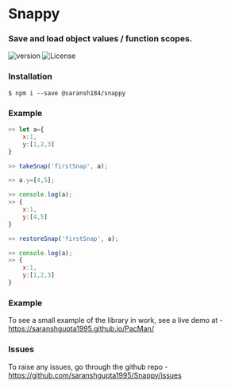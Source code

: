 # Snappy

### Save and load object values / function scopes.

![version](https://img.shields.io/badge/dynamic/json.svg?label=version&url=https%3A%2F%2Fraw.githubusercontent.com%2Fsaranshgupta1995%2FSnappy%2Fmaster%2Fpackage.json&query=version&colorB=green&prefix=v&suffix=-updated) ![License](https://img.shields.io/badge/dynamic/json.svg?label=license&url=https%3A%2F%2Fraw.githubusercontent.com%2Fsaranshgupta1995%2FSnappy%2Fmaster%2Fpackage.json&query=license&colorB=orange)

### Installation
```shell
$ npm i --save @saransh184/snappy
```

### Example
```javascript
>> let a={
    x:1,
    y:[1,2,3]
}

>> takeSnap('firstSnap', a);

>> a.y=[4,5];

>> console.log(a);
>> {
    x:1,
    y:[4,5]
}

>> restoreSnap('firstSnap', a);

>> console.log(a);
>> {
    x:1,
    y:[1,2,3]
}

```

### Example
To see a small example of the library in work, see a live demo at - 
https://saranshgupta1995.github.io/PacMan/
### Issues 
To raise any issues, go through the github repo -
https://github.com/saranshgupta1995/Snappy/issues